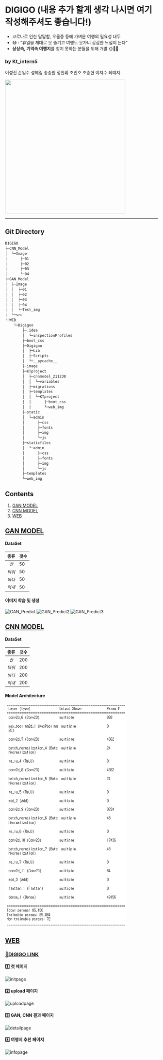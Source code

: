 # DIGIGO (내용 추가 할게 생각 나시면 여기 작성해주셔도 좋습니다!)
 - 코로나로 인한 답답함, 우울증 등에 가벼운 여행의 필요성 대두  
 - :mask: : "휴일을 제대로 못 즐기고 여행도 못가니 갑갑한 느낌이 든다"  
 - **상상속, 기억속 여행지**를 찾지 못하는 분들을 위해 개발 :sun_with_face::palm_tree::blossom:

 
### by Kt_intern5
이성진 손일수 성혜림 송승원 정찬휘 조인호 조승현 이지수 최예지

 <img src="https://user-images.githubusercontent.com/58840682/148007703-65feff4a-f487-49f6-b6cc-0b267d9ab6e6.png" width="396" height="441"/>

***

## Git Directory
``` bash
DIGIGO
├─CNN_Model
│  └─Image
│      ├─01
│      ├─02
│      ├─03
│      └─04
├─GAN_Model
│  ├─Image
│  │  ├─01
│  │  ├─02
│  │  ├─03
│  │  ├─04
│  │  └─Test_img
│  └─src
└─WEB
    └─Digigoo
        ├─.idea
        │  └─inspectionProfiles
        ├─boot_css
        ├─Digigoo
        │  ├─Lib
        │  ├─Scripts
        │  └─__pycache__
        ├─image
        ├─KTproject
        │  ├─cnnmodel_211230
        │  │  └─variables
        │  ├─migrations
        │  ├─templates
        │  │  └─KTproject
        │  │      ├─boot_css
        │  │      └─web_img
        ├─static
        │  └─admin
        │      ├─css
        │      ├─fonts
        │      ├─img
        │      └─js
        ├─staticfiles
        │  └─admin
        │      ├─css
        │      ├─fonts
        │      ├─img
        │      └─js
        ├─templates
        └─web_img

```

## Contents
  1. [GAN MODEL](#GAN-MODEL)
  2. [CNN MODEL](#CNN-MODEL)
  3. [WEB](#WEB)
 
## [GAN MODEL](https://github.com/LSeongjin/DIGIGO/blob/main/GAN_Model/GAN_DIGIGO_KT_mountain.ipynb)

  #### DataSet  
  |종류|갯수|
  |:---:|---|
  |*산*|50|
  |*타워*|50|
  |*바다*|50|
  |*억새*|50| 
  
  #### 이미지 학습 및 생성

  ![GAN_Predict](https://user-images.githubusercontent.com/68309988/147800063-2b9ccd20-6938-412b-9e26-bd5e303cb385.png)
  ![GAN_Predict2](https://user-images.githubusercontent.com/68309988/147800082-32a5a3c3-4071-437b-95ef-faddfabac8d1.png)
  ![GAN_Predict3](https://user-images.githubusercontent.com/68309988/147800097-1104cd72-d155-41c1-8e0e-600d3e560f96.png)

## [CNN MODEL](https://github.com/LSeongjin/DIGIGO/blob/main/CNN_Model/model.ipynb)
  
  #### DataSet
  |종류|갯수|
  |:---:|---|
  |*산*|200|
  |*타워*|200|
  |*바다*|200|
  |*억새*|200|
  
  #### Model Architecture
  ![CNN_Model](https://github.com/LSeongjin/DIGIGO/blob/main/CNN_Model/CNN_model_architecture.png)
  
## [WEB](https://github.com/LSeongjin/DIGIGO/tree/main/WEB/Digigoo)
  
  ### [:link:DIGIGO LINK](http://ec2-15-164-97-115.ap-northeast-2.compute.amazonaws.com/)
  
  #### :one: 첫 페이지
![initpage](https://user-images.githubusercontent.com/52199642/147903768-5200a4b4-a7fa-4a6c-872a-005691c908ad.jpg)

  #### :two: upload 페이지
![uploadpage](https://user-images.githubusercontent.com/52199642/147903769-6e8b66d2-b922-4c46-a913-7a1b42ec8904.jpg)
  
  #### :three: GAN, CNN 결과 페이지
![detailpage](https://user-images.githubusercontent.com/58840682/147996607-db967e6b-52d2-48f3-acf3-35493151e3ed.PNG)
  
  #### :four: 여행지 추천 페이지
![infopage](https://user-images.githubusercontent.com/52199642/147903764-cc5b2167-b6be-45a9-a083-f47a94a33b3a.jpg)
